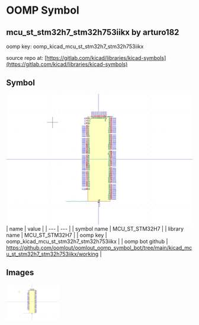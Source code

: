 # OOMP Symbol  
## mcu_st_stm32h7_stm32h753iikx  by arturo182  
  
oomp key: oomp_kicad_mcu_st_stm32h7_stm32h753iikx  
  
source repo at: [https://gitlab.com/kicad/libraries/kicad-symbols](https://gitlab.com/kicad/libraries/kicad-symbols)  
## Symbol  
  
[![working.png](working_600.png)](working.png)  
| name | value | 
| --- | --- | 
| symbol name | MCU_ST_STM32H7 | 
| library name | MCU_ST_STM32H7 | 
| oomp key | oomp_kicad_mcu_st_stm32h7_stm32h753iikx | 
| oomp bot github | https://github.com/oomlout/oomlout_oomp_symbol_bot/tree/main/kicad_mcu_st_stm32h7_stm32h753iikx/working | 
## Images  
  
[![working.png](working_140.png)](working.png)  
